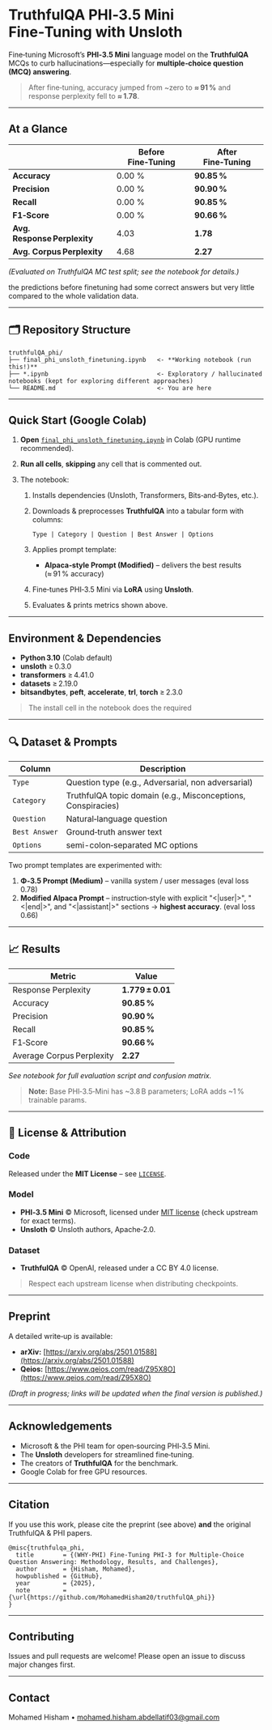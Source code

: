 # TruthfulQA PHI‑3.5 Mini Fine‑Tuning with Unsloth

Fine‑tuning Microsoft’s **PHI‑3.5 Mini** language model on the **TruthfulQA** MCQs to curb hallucinations—especially for **multiple‑choice question (MCQ) answering**.

> After fine‑tuning, accuracy jumped from \~zero to **≈ 91 %** and response perplexity fell to **≈ 1.78**.

---

## At a Glance

|                              | Before Fine‑Tuning | After Fine‑Tuning |
| ---------------------------- | ------------------ | ----------------- |
| **Accuracy**                 | 0.00 %                  | **90.85 %**       |
| **Precision**                | 0.00 %                  | **90.90 %**       |
| **Recall**                   | 0.00 %                  | **90.85 %**       |
| **F1‑Score**                 | 0.00 %                  | **90.66 %**       |
| **Avg. Response Perplexity** | 4.03                  | **1.78**          |
| **Avg. Corpus Perplexity**   | 4.68                  | **2.27**          |

*(Evaluated on TruthfulQA MC test split; see the notebook for details.)*

the predictions before finetuning had some correct answers but very little compared to the whole validation data.

---

## 🗂️ Repository Structure

```
truthfulQA_phi/
├── final_phi_unsloth_finetuning.ipynb   <- **Working notebook (run this!)**
├── *.ipynb                              <- Exploratory / hallucinated notebooks (kept for exploring different approaches)
└── README.md                            <- You are here
```

---

## Quick Start (Google Colab)

1. **Open** [`final_phi_unsloth_finetuning.ipynb`](final_phi_unsloth_finetuning.ipynb) in Colab (GPU runtime recommended).
2. **Run all cells**, **skipping** any cell that is commented out.
3. The notebook:

   1. Installs dependencies (Unsloth, Transformers, Bits‑and‑Bytes, etc.).
   2. Downloads & preprocesses **TruthfulQA** into a tabular form with columns:

      ```text
      Type | Category | Question | Best Answer | Options
      ```
   3. Applies prompt template:

      * **Alpaca‑style Prompt (Modified)** – delivers the best results (≈ 91 % accuracy)
   4. Fine‑tunes PHI‑3.5 Mini via **LoRA** using **Unsloth**.
   5. Evaluates & prints metrics shown above.

---

## Environment & Dependencies

* **Python 3.10** (Colab default)
* **unsloth** ≥ 0.3.0
* **transformers** ≥ 4.41.0
* **datasets** ≥ 2.19.0
* **bitsandbytes**, **peft**, **accelerate**, **trl**, **torch** ≥ 2.3.0

> The install cell in the notebook does the required

---

## 🔍 Dataset & Prompts

| Column        | Description                     |
| ------------- | ------------------------------- |
| `Type`        | Question type (e.g., Adversarial, non adversarial) |
| `Category`    | TruthfulQA topic domain (e.g., Misconceptions, Conspiracies)         |
| `Question`    | Natural‑language question       |
| `Best Answer` | Ground‑truth answer text        |
| `Options`     | semi-colon‑separated MC options      |

Two prompt templates are experimented with:

1. **Φ‑3.5 Prompt (Medium)** – vanilla system / user messages (eval loss 0.78)
2. **Modified Alpaca Prompt** – instruction‑style with explicit "<|user|>", "<|end|>", and "<|assistant|>" sections → **highest accuracy**. (eval loss 0.66)

---

## 📈 Results

| Metric                    | Value            |
| ------------------------- | ---------------- |
| Response Perplexity       | **1.779 ± 0.01** |
| Accuracy                  | **90.85 %**      |
| Precision                 | **90.90 %**      |
| Recall                    | **90.85 %**      |
| F1‑Score                  | **90.66 %**      |
| Average Corpus Perplexity | **2.27**         |

*See notebook for full evaluation script and confusion matrix.*

> **Note:** Base PHI‑3.5‑Mini has \~3.8 B parameters; LoRA adds \~1 % trainable params.

---

## 📜 License & Attribution

### Code

Released under the **MIT License** – see [`LICENSE`](LICENSE).

### Model

* **PHI‑3.5 Mini** © Microsoft, licensed under [MIT license](https://github.com/microsoft/phi-3-mini/blob/main/LICENSE) (check upstream for exact terms).
* **Unsloth** © Unsloth authors, Apache‑2.0.

### Dataset

* **TruthfulQA** © OpenAI, released under a CC BY 4.0 license.

> Respect each upstream license when distributing checkpoints.

---

## Preprint

A detailed write‑up is available:

* **arXiv:** [https://arxiv.org/abs/2501.01588](https://arxiv.org/abs/2501.01588)
* **Qeios:** [https://www.qeios.com/read/Z95X8O](https://www.qeios.com/read/Z95X8O)

*(Draft in progress; links will be updated when the final version is published.)*

---

## Acknowledgements

* Microsoft & the PHI team for open‑sourcing PHI‑3.5 Mini.
* The **Unsloth** developers for streamlined fine‑tuning.
* The creators of **TruthfulQA** for the benchmark.
* Google Colab for free GPU resources.

---

## Citation

If you use this work, please cite the preprint (see above) **and** the original TruthfulQA & PHI papers.

```
@misc{truthfulqa_phi,
  title        = {(WHY-PHI) Fine-Tuning PHI-3 for Multiple-Choice Question Answering: Methodology, Results, and Challenges},
  author       = {Hisham, Mohamed},
  howpublished = {GitHub},
  year         = {2025},
  note         = {\url{https://github.com/MohamedHisham20/truthfulQA_phi}}
}
```

---

## Contributing

Issues and pull requests are welcome! Please open an issue to discuss major changes first.

---

## Contact

Mohamed Hisham • [mohamed.hisham.abdellatif03@gmail.com](mailto:mohamed.hisham.abdellatif03@gmail.com)
